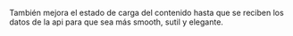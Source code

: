 
También mejora el estado de carga del contenido hasta que se reciben los datos de la api para que sea más smooth, sutil y elegante.